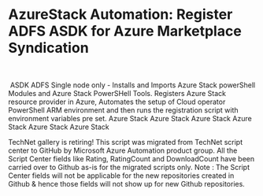 ﻿AzureStack Automation: Register ADFS ASDK for Azure Marketplace Syndication
===========================================================================

            

 

 ASDK ADFS Single node only - Installs and Imports Azure Stack powerShell Modules and Azure Stack PowerSHell Tools. Registers Azure Stack resource provider in Azure, Automates the setup of Cloud operator PowerShell ARM environment
 and then runs the registration script with environment variables pre set. Azure Stack Azure Stack Azure Stack Azure Stack Azure Stack Azure Stack

        
    
TechNet gallery is retiring! This script was migrated from TechNet script center to GitHub by Microsoft Azure Automation product group. All the Script Center fields like Rating, RatingCount and DownloadCount have been carried over to Github as-is for the migrated scripts only. Note : The Script Center fields will not be applicable for the new repositories created in Github & hence those fields will not show up for new Github repositories.
